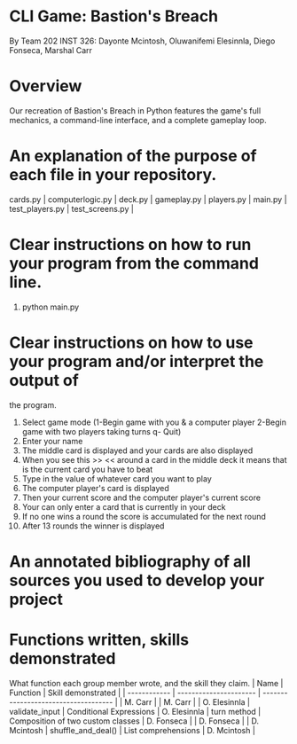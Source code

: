 # CLI Game: Bastion's Breach
By Team 202 INST 326: 
Dayonte Mcintosh, Oluwanifemi Elesinnla, Diego Fonseca, Marshal Carr

# Overview
Our recreation of Bastion's Breach in Python features the game's full mechanics,
a command-line interface, and a complete gameplay loop.


# An explanation of the purpose of each file in your repository.
cards.py             |
computerlogic.py     |
deck.py              |
gameplay.py          |
players.py           |
main.py              |
test_players.py      |
test_screens.py      |


# Clear instructions on how to run your program from the command line. 
1. python main.py 

# Clear instructions on how to use your program and/or interpret the output of 
 the program. 
 1. Select game mode (1-Begin game with you & a computer player
                      2-Begin game with two players taking turns
                      q- Quit)
2. Enter your name 
3. The middle card is displayed and your cards are also displayed 
4. When you see this >> << around a card in the middle deck it means that
    is the current card you have to beat
3. Type in the value of whatever card you want to play
4. The computer player's card is displayed
5. Then your current score and the computer player's current score
6. Your can only enter a card that is currently in your deck
7. If no one wins a round the score is accumulated for the next round
8. After 13 rounds the winner is displayed  


# An annotated bibliography of all sources you used to develop your project


# Functions written, skills demonstrated
What function each group member wrote, and the skill they claim.
| Name         | Function               |  Skill demonstrated                  |
| ------------ | ---------------------- | ------------------------------------ |
| M. Carr      | 
| M. Carr      |
| O. Elesinnla | validate_input         | Conditional Expressions 
| O. Elesinnla | turn method            | Composition of two custom classes
| D. Fonseca   |
| D. Fonseca   |
| D. Mcintosh  | shuffle_and_deal()     | List comprehensions
| D. Mcintosh  |

